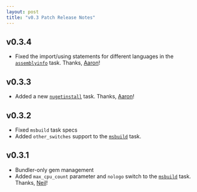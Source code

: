 ```yaml
---
layout: post
title: "v0.3 Patch Release Notes"
---
```


## v0.3.4

* Fixed the import/using statements for different languages in the [`assemblyinfo`][5] task. Thanks, [Aaron][4]!

## v0.3.3

* Added a new [`nugetinstall`][3] task. Thanks, [Aaron][4]!

## v0.3.2

* Fixed `msbuild` task specs
* Added `other_switches` support to the [`msbuild`][1] task.

## v0.3.1

* Bundler-only gem management
* Added `max_cpu_count` parameter and `nologo` switch to the [`msbuild`][1] task. Thanks, [Neil][2]!

 [1]: https://github.com/Albacore/albacore/wiki/MSBuild-Task
 [2]: https://github.com/neilb14
 [3]: https://github.com/Albacore/albacore/wiki/NuGetInstall-Task
 [4]: https://github.com/Aaronontheweb
 [5]: https://github.com/Albacore/albacore/wiki/AssemblyInfo-Task